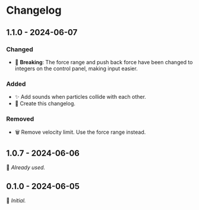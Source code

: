 # Changelog

## 1.1.0 - 2024-06-07

### Changed

* 🚨 **Breaking**: The force range and push back force have been changed to integers on the control panel, making input easier.

### Added

* ✨ Add sounds when particles collide with each other.
* 📖 Create this changelog.

### Removed

* 🗑️ Remove velocity limit. Use the force range instead.

## 1.0.7 - 2024-06-06

🎉 _Already used._

## 0.1.0 - 2024-06-05

🚧 _Initial._

